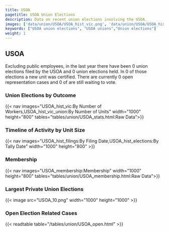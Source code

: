 ```yaml
---
title: USOA
pagetitle: USOA Union Elections
description: Data on recent union elections involving the USOA.
images: ['data/union/USOA/USOA_hist_vic.png', 'data/union/USOA/USOA_hist_size.png', 'data/union/USOA/USOA_10.png']
keywords: ["USOA union elections", "USOA unions","Union elections"]
weight: 1
---
```

##  USOA

Excluding public employees, in the last year there have been 0 union elections filed by the USOA and 0 union elections held. In 0 of those elections a new unit was certified. There are currently 0 open representation cases and 0 of are still waiting to vote.

### Union Elections by Outcome
{{< nav images="USOA_hist_vic:By Number of Workers,USOA_hist_vic_union:By Number of Units" width="1000" height="800" tables="tables/union/USOA_stats.html:Raw Data">}}

### Timeline of Activity by Unit Size
{{< nav images="USOA_hist_filings:By Filing Date,USOA_hist_elections:By Tally Date" width="1000" height="800" >}}

### Membership
{{< nav images="USOA_membership:Membership" width="1000" height="800" tables="tables/union/USOA_membership.html:Raw Data">}}

### Largest Private Union Elections
{{< image src="USOA_10.png" width="1000" height="1000"  >}}

### Open Election Related Cases
{{< readtable table="/tables/union/USOA_open.html" >}}


